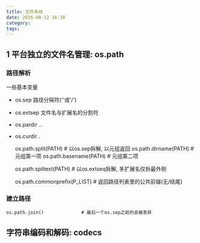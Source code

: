 ```yaml
---
title: 文件系统
date: 2016-08-12 16:38
category:
tags:
---
```

## 1 平台独立的文件名管理: os.path
### 路径解析
一些基本变量
- os.sep        路径分隔符('\'或'/')
- os.extsep     文件名与扩展名的分割符
- os.pardir     ..
- os.curdir     .

    os.path.split(PATH)     # 以os.sep拆解, 以元组返回
    os.path.dirname(PATH)   # 元组第一项
    os.path.basename(PATH)  # 元组第二项

    os.path.splitext(PATH)  # 以os.extseq拆解, 多扩展名仅拆最外侧

    os.path.commonprefix(P_LIST)    # 返回路径列表里的公共前缀(无/结尾)

### 建立路径

    os.path.join()              # 最后一个os.sep之前的会被丢弃

####

## 字符串编码和解码: codecs

